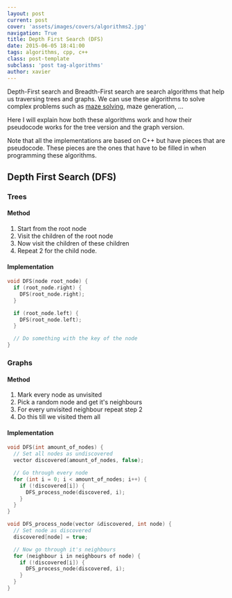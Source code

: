 ```yaml
---
layout: post
current: post
cover: 'assets/images/covers/algorithms2.jpg'
navigation: True
title: Depth First Search (DFS)
date: 2015-06-05 18:41:00
tags: algorithms, cpp, c++
class: post-template
subclass: 'post tag-algorithms'
author: xavier
---
```


Depth-First search and Breadth-First search are search algorithms that help us traversing trees and graphs. We can use these algorithms to solve complex problems such as [maze solving](http://desple.com/post/118014845597/solving-a-maze-with-perl), maze generation, ...

Here I will explain how both these algorithms work and how their pseudocode works for the tree version and the graph version.

Note that all the implementations are based on C++ but have pieces that are pseudocode. These pieces are the ones that have to be filled in when programming these algorithms.

## Depth First Search (DFS)

### Trees

#### Method

1. Start from the root node
2. Visit the children of the root node
3. Now visit the children of these children
4. Repeat 2 for the child node.

#### Implementation

```cpp
void DFS(node root_node) {
  if (root_node.right) {
    DFS(root_node.right);
  }

  if (root_node.left) {
    DFS(root_node.left);
  }

  // Do something with the key of the node
}
```

### Graphs

#### Method

1. Mark every node as unvisited
2. Pick a random node and get it's neighbours
3. For every unvisited neighbour repeat step 2
4. Do this till we visited them all

#### Implementation

```cpp
void DFS(int amount_of_nodes) {
  // Set all nodes as undiscovered
  vector discovered(amount_of_nodes, false);

  // Go through every node
  for (int i = 0; i < amount_of_nodes; i++) {
    if (!discovered[i]) {
      DFS_process_node(discovered, i);
    }
  }
}

void DFS_process_node(vector &discovered, int node) {
  // Set node as discovered
  discovered[node] = true;

  // Now go through it's neighbours
  for (neighbour i in neighbours of node) {
    if (!discovered[i]) {
      DFS_process_node(discovered, i);
    }
  }
}
```